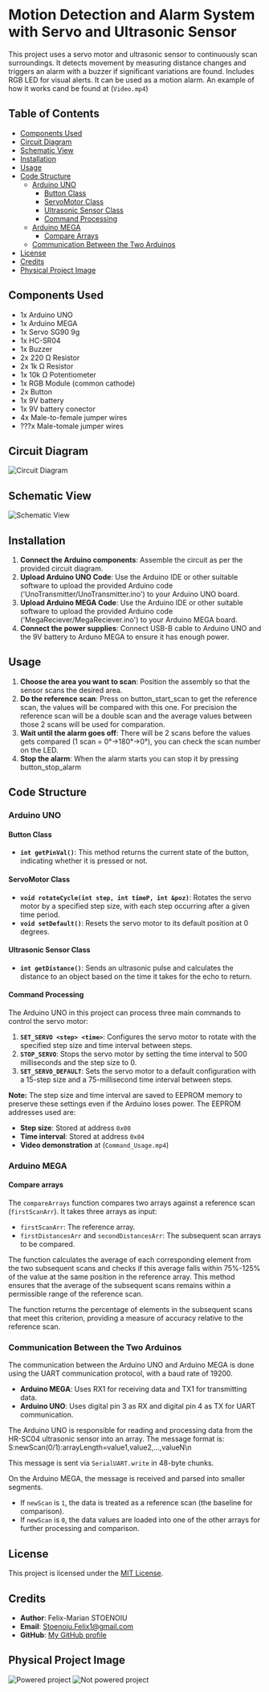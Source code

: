 # Motion Detection and Alarm System with Servo and Ultrasonic Sensor

This project uses a servo motor and ultrasonic sensor to continuously scan surroundings. It detects movement by measuring distance changes and triggers an alarm with a buzzer if significant variations are found. Includes RGB LED for visual alerts. It can be used as a motion alarm. An example of how it works cand be found at (`Video.mp4`)

## Table of Contents
- [Components Used](#components-used)
- [Circuit Diagram](#circuit-diagram)
- [Schematic View](#schematic-view)
- [Installation](#installation)
- [Usage](#usage)
- [Code Structure](#code-structure)
  - [Arduino UNO](#arduino-uno)
    - [Button Class](#button-class)
    - [ServoMotor Class](#servomotor-class)
    - [Ultrasonic Sensor Class](#ultrasonic-sensor-class)
    - [Command Processing](#command-processing)
  - [Arduino MEGA](#arduino-mega)
    - [Compare Arrays](#compare-arrays)
  - [Communication Between the Two Arduinos](#communication-between-the-two-arduinos)
- [License](#license)
- [Credits](#credits)
- [Physical Project Image](#physical-project-image)


## Components Used
- 1x Arduino UNO
- 1x Arduino MEGA
- 1x Servo SG90 9g
- 1x HC-SR04
- 1x Buzzer
- 2x 220 Ω Resistor
- 2x 1k Ω Resistor
- 1x 10k Ω Potentiometer
- 1x RGB Module (common cathode)
- 2x Button
- 1x 9V battery
- 1x 9V battery conector
- 4x Male-to-female jumper wires
- ???x Male-tomale jumper wires

## Circuit Diagram
![Circuit Diagram](Diagrams/Radar_bb-1.png)

## Schematic View
![Schematic View](Diagrams/Radar_schem-1.png)

## Installation
1. **Connect the Arduino components**: Assemble the circuit as per the provided circuit diagram.
2. **Upload Arduino UNO Code**: Use the Arduino IDE or other suitable software to upload the provided Arduino code ('UnoTransmitter/UnoTransmitter.ino') to your Arduino UNO board.
3. **Upload Arduino MEGA Code**: Use the Arduino IDE or other suitable software to upload the provided Arduino code ('MegaReciever/MegaReciever.ino') to your Arduino MEGA board.
4. **Connect the power supplies**: Connect USB-B cable to Arduino UNO and the 9V battery to Arduno MEGA to ensure it has enough power.

## Usage
1. **Choose the area you want to scan**: Position the assembly so that the sensor scans the desired area.
2. **Do the reference scan**: Press on button_start_scan to get the reference scan, the values will be compared with this one. 
For precision the reference scan will be a double scan and the average values between those 2 scans will be used for comparation.
3. **Wait until the alarm goes off**: There will be 2 scans before the values gets compared (1 scan = 0°->180°->0°), you can check the scan number on the LED.
4. **Stop the alarm**: When the alarm starts you can stop it by pressing button_stop_alarm

## Code Structure

### Arduino UNO 

#### Button Class

- **`int getPinVal()`**: This method returns the current state of the button, indicating whether it is pressed or not.

#### ServoMotor Class

- **`void rotateCycle(int step, int timeP, int &poz)`**: Rotates the servo motor by a specified step size, with each step occurring after a given time period.
- **`void setDefault()`**: Resets the servo motor to its default position at 0 degrees.

#### Ultrasonic Sensor Class

- **`int getDistance()`**: Sends an ultrasonic pulse and calculates the distance to an object based on the time it takes for the echo to return.

#### Command Processing

The Arduino UNO in this project can process three main commands to control the servo motor:

1. **`SET_SERVO <step> <time>`**: Configures the servo motor to rotate with the specified step size and time interval between steps.
2. **`STOP_SERVO`**: Stops the servo motor by setting the time interval to 500 milliseconds and the step size to 0.
3. **`SET_SERVO_DEFAULT`**: Sets the servo motor to a default configuration with a 15-step size and a 75-millisecond time interval between steps.

**Note:** The step size and time interval are saved to EEPROM memory to preserve these settings even if the Arduino loses power. The EEPROM addresses used are:
- **Step size**: Stored at address `0x00`
- **Time interval**: Stored at address `0x04`
- **Video demonstration** at (`Command_Usage.mp4`) 

### Arduino MEGA
#### Compare arrays
The `compareArrays` function compares two arrays against a reference scan (`firstScanArr`). It takes three arrays as input:

- `firstScanArr`: The reference array.
- `firstDistancesArr` and `secondDistancesArr`: The subsequent scan arrays to be compared.

The function calculates the average of each corresponding element from the two subsequent scans and checks if this average falls within 75%-125% of the value at the same position in the reference array. This method ensures that the average of the subsequent scans remains within a permissible range of the reference scan.

The function returns the percentage of elements in the subsequent scans that meet this criterion, providing a measure of accuracy relative to the reference scan.

### Communication Between the Two Arduinos

The communication between the Arduino UNO and Arduino MEGA is done using the UART communication protocol, with a baud rate of 19200. 

- **Arduino MEGA**: Uses RX1 for receiving data and TX1 for transmitting data.
- **Arduino UNO**: Uses digital pin 3 as RX and digital pin 4 as TX for UART communication.

The Arduino UNO is responsible for reading and processing data from the HR-SC04 ultrasonic sensor into an array. The message format is: S:newScan(0/1):arrayLength=value1,value2,...,valueN\n

This message is sent via `SerialUART.write` in 48-byte chunks.

On the Arduino MEGA, the message is received and parsed into smaller segments. 

- If `newScan` is `1`, the data is treated as a reference scan (the baseline for comparison).
- If `newScan` is `0`, the data values are loaded into one of the other arrays for further processing and comparison.

## License
This project is licensed under the [MIT License](LICENSE).

## Credits
- **Author**: Felix-Marian STOENOIU
- **Email**: Stoenoiu.Felix1@gmail.com
- **GitHub**: [My GitHub profile](https://github.com/FelixMarian)

## Physical Project Image
![Powered project](ProjectPowered.jpeg)
![Not powered project](ProjectNotPowered.jpeg)

